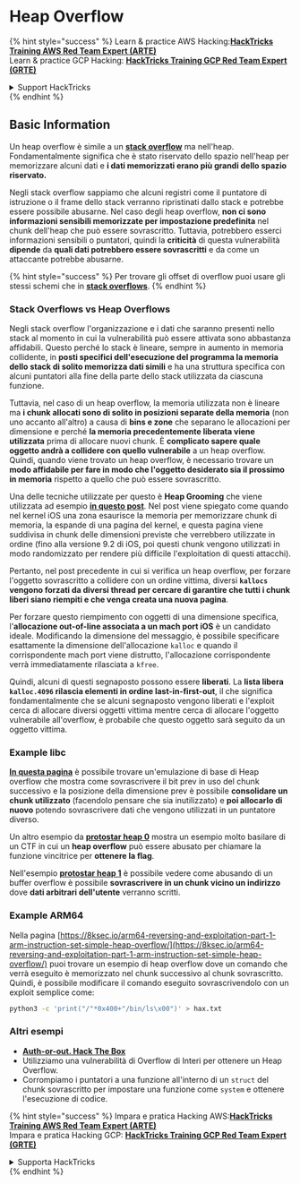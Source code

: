 # Heap Overflow

{% hint style="success" %}
Learn & practice AWS Hacking:<img src="/.gitbook/assets/arte.png" alt="" data-size="line">[**HackTricks Training AWS Red Team Expert (ARTE)**](https://training.hacktricks.xyz/courses/arte)<img src="/.gitbook/assets/arte.png" alt="" data-size="line">\
Learn & practice GCP Hacking: <img src="/.gitbook/assets/grte.png" alt="" data-size="line">[**HackTricks Training GCP Red Team Expert (GRTE)**<img src="/.gitbook/assets/grte.png" alt="" data-size="line">](https://training.hacktricks.xyz/courses/grte)

<details>

<summary>Support HackTricks</summary>

* Check the [**subscription plans**](https://github.com/sponsors/carlospolop)!
* **Join the** 💬 [**Discord group**](https://discord.gg/hRep4RUj7f) or the [**telegram group**](https://t.me/peass) or **follow** us on **Twitter** 🐦 [**@hacktricks\_live**](https://twitter.com/hacktricks\_live)**.**
* **Share hacking tricks by submitting PRs to the** [**HackTricks**](https://github.com/carlospolop/hacktricks) and [**HackTricks Cloud**](https://github.com/carlospolop/hacktricks-cloud) github repos.

</details>
{% endhint %}

## Basic Information

Un heap overflow è simile a un [**stack overflow**](../stack-overflow/) ma nell'heap. Fondamentalmente significa che è stato riservato dello spazio nell'heap per memorizzare alcuni dati e **i dati memorizzati erano più grandi dello spazio riservato.**

Negli stack overflow sappiamo che alcuni registri come il puntatore di istruzione o il frame dello stack verranno ripristinati dallo stack e potrebbe essere possibile abusarne. Nel caso degli heap overflow, **non ci sono informazioni sensibili memorizzate per impostazione predefinita** nel chunk dell'heap che può essere sovrascritto. Tuttavia, potrebbero esserci informazioni sensibili o puntatori, quindi la **criticità** di questa vulnerabilità **dipende** da **quali dati potrebbero essere sovrascritti** e da come un attaccante potrebbe abusarne.

{% hint style="success" %}
Per trovare gli offset di overflow puoi usare gli stessi schemi che in [**stack overflows**](../stack-overflow/#finding-stack-overflows-offsets).
{% endhint %}

### Stack Overflows vs Heap Overflows

Negli stack overflow l'organizzazione e i dati che saranno presenti nello stack al momento in cui la vulnerabilità può essere attivata sono abbastanza affidabili. Questo perché lo stack è lineare, sempre in aumento in memoria collidente, in **posti specifici dell'esecuzione del programma la memoria dello stack di solito memorizza dati simili** e ha una struttura specifica con alcuni puntatori alla fine della parte dello stack utilizzata da ciascuna funzione.

Tuttavia, nel caso di un heap overflow, la memoria utilizzata non è lineare ma **i chunk allocati sono di solito in posizioni separate della memoria** (non uno accanto all'altro) a causa di **bins e zone** che separano le allocazioni per dimensione e perché **la memoria precedentemente liberata viene utilizzata** prima di allocare nuovi chunk. È **complicato sapere quale oggetto andrà a collidere con quello vulnerabile** a un heap overflow. Quindi, quando viene trovato un heap overflow, è necessario trovare un **modo affidabile per fare in modo che l'oggetto desiderato sia il prossimo in memoria** rispetto a quello che può essere sovrascritto.

Una delle tecniche utilizzate per questo è **Heap Grooming** che viene utilizzata ad esempio [**in questo post**](https://azeria-labs.com/grooming-the-ios-kernel-heap/). Nel post viene spiegato come quando nel kernel iOS una zona esaurisce la memoria per memorizzare chunk di memoria, la espande di una pagina del kernel, e questa pagina viene suddivisa in chunk delle dimensioni previste che verrebbero utilizzate in ordine (fino alla versione 9.2 di iOS, poi questi chunk vengono utilizzati in modo randomizzato per rendere più difficile l'exploitation di questi attacchi).

Pertanto, nel post precedente in cui si verifica un heap overflow, per forzare l'oggetto sovrascritto a collidere con un ordine vittima, diversi **`kallocs` vengono forzati da diversi thread per cercare di garantire che tutti i chunk liberi siano riempiti e che venga creata una nuova pagina**.

Per forzare questo riempimento con oggetti di una dimensione specifica, l'**allocazione out-of-line associata a un mach port iOS** è un candidato ideale. Modificando la dimensione del messaggio, è possibile specificare esattamente la dimensione dell'allocazione `kalloc` e quando il corrispondente mach port viene distrutto, l'allocazione corrispondente verrà immediatamente rilasciata a `kfree`.

Quindi, alcuni di questi segnaposto possono essere **liberati**. La **lista libera `kalloc.4096` rilascia elementi in ordine last-in-first-out**, il che significa fondamentalmente che se alcuni segnaposto vengono liberati e l'exploit cerca di allocare diversi oggetti vittima mentre cerca di allocare l'oggetto vulnerabile all'overflow, è probabile che questo oggetto sarà seguito da un oggetto vittima.

### Example libc

[**In questa pagina**](https://guyinatuxedo.github.io/27-edit\_free\_chunk/heap\_consolidation\_explanation/index.html) è possibile trovare un'emulazione di base di Heap overflow che mostra come sovrascrivere il bit prev in uso del chunk successivo e la posizione della dimensione prev è possibile **consolidare un chunk utilizzato** (facendolo pensare che sia inutilizzato) e **poi allocarlo di nuovo** potendo sovrascrivere dati che vengono utilizzati in un puntatore diverso.

Un altro esempio da [**protostar heap 0**](https://guyinatuxedo.github.io/24-heap\_overflow/protostar\_heap0/index.html) mostra un esempio molto basilare di un CTF in cui un **heap overflow** può essere abusato per chiamare la funzione vincitrice per **ottenere la flag**.

Nell'esempio [**protostar heap 1**](https://guyinatuxedo.github.io/24-heap\_overflow/protostar\_heap1/index.html) è possibile vedere come abusando di un buffer overflow è possibile **sovrascrivere in un chunk vicino un indirizzo** dove **dati arbitrari dell'utente** verranno scritti.

### Example ARM64

Nella pagina [https://8ksec.io/arm64-reversing-and-exploitation-part-1-arm-instruction-set-simple-heap-overflow/](https://8ksec.io/arm64-reversing-and-exploitation-part-1-arm-instruction-set-simple-heap-overflow/) puoi trovare un esempio di heap overflow dove un comando che verrà eseguito è memorizzato nel chunk successivo al chunk sovrascritto. Quindi, è possibile modificare il comando eseguito sovrascrivendolo con un exploit semplice come:
```bash
python3 -c 'print("/"*0x400+"/bin/ls\x00")' > hax.txt
```
### Altri esempi

* [**Auth-or-out. Hack The Box**](https://7rocky.github.io/en/ctf/htb-challenges/pwn/auth-or-out/)
* Utilizziamo una vulnerabilità di Overflow di Interi per ottenere un Heap Overflow.
* Corrompiamo i puntatori a una funzione all'interno di un `struct` del chunk sovrascritto per impostare una funzione come `system` e ottenere l'esecuzione di codice.

{% hint style="success" %}
Impara e pratica Hacking AWS:<img src="/.gitbook/assets/arte.png" alt="" data-size="line">[**HackTricks Training AWS Red Team Expert (ARTE)**](https://training.hacktricks.xyz/courses/arte)<img src="/.gitbook/assets/arte.png" alt="" data-size="line">\
Impara e pratica Hacking GCP: <img src="/.gitbook/assets/grte.png" alt="" data-size="line">[**HackTricks Training GCP Red Team Expert (GRTE)**<img src="/.gitbook/assets/grte.png" alt="" data-size="line">](https://training.hacktricks.xyz/courses/grte)

<details>

<summary>Supporta HackTricks</summary>

* Controlla i [**piani di abbonamento**](https://github.com/sponsors/carlospolop)!
* **Unisciti al** 💬 [**gruppo Discord**](https://discord.gg/hRep4RUj7f) o al [**gruppo telegram**](https://t.me/peass) o **seguici** su **Twitter** 🐦 [**@hacktricks\_live**](https://twitter.com/hacktricks\_live)**.**
* **Condividi trucchi di hacking inviando PR ai** [**HackTricks**](https://github.com/carlospolop/hacktricks) e [**HackTricks Cloud**](https://github.com/carlospolop/hacktricks-cloud) repos su github.

</details>
{% endhint %}
